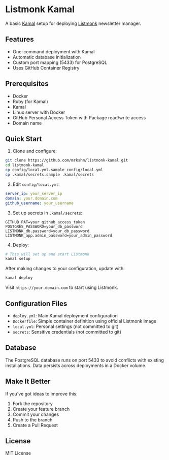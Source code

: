 # Listmonk Kamal

A basic [Kamal](https://kamal-deploy.org/) setup for deploying [Listmonk](https://listmonk.app/) newsletter manager.

## Features

- One-command deployment with Kamal
- Automatic database initialization
- Custom port mapping (5433) for PostgreSQL
- Uses GitHub Container Registry

## Prerequisites

- Docker
- Ruby (for Kamal)
- Kamal
- Linux server with Docker
- GitHub Personal Access Token with Package read/write access
- Domain name

## Quick Start

1. Clone and configure:
```bash
git clone https://github.com/mrkshm/listmonk-kamal.git
cd listmonk-kamal
cp config/local.yml.sample config/local.yml
cp .kamal/secrets.sample .kamal/secrets
```

2. Edit `config/local.yml`:
```yaml
server_ip: your_server_ip
domain: your.domain.com
github_username: your_username
```

3. Set up secrets in `.kamal/secrets`:
```plaintext
GITHUB_PAT=your_github_access_token
POSTGRES_PASSWORD=your_db_password
LISTMONK_db.password=your_db_password
LISTMONK_app.admin_password=your_admin_password
```

4. Deploy:
```bash
# This will set up and start Listmonk
kamal setup
```

After making changes to your configuration, update with:
```bash
kamal deploy
```

Visit `https://your.domain.com` to start using Listmonk.

## Configuration Files

- `deploy.yml`: Main Kamal deployment configuration
- `Dockerfile`: Simple container definition using official Listmonk image
- `local.yml`: Personal settings (not committed to git)
- `secrets`: Sensitive credentials (not committed to git)

## Database

The PostgreSQL database runs on port 5433 to avoid conflicts with existing installations. Data persists across deployments in a Docker volume.

## Make It Better

If you've got ideas to improve this:

1. Fork the repository
2. Create your feature branch
3. Commit your changes
4. Push to the branch
5. Create a Pull Request

## License

MIT License